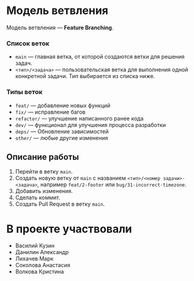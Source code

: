 # Модель ветвления

Модель ветвления — **Feature Branching**.

### Список веток

- `main` — главная ветка, от которой создаются ветки для решения задач.
- `<тип>/<задача>` — пользовательская ветка для выполнения одной конкретной задачи. Тип выбирается из списка ниже.

### Типы веток

- `feat/` — добавление новых функций
- `fix/` — исправление багов
- `refactor/` — улучшение написанного ранее кода
- `dev/` — функционал для улучшения процесса разработки
- `deps/` — Обновление зависимостей
- `other/` — любые другие изменения

## Описание работы

1. Перейти в ветку `main`.
2. Создать новую ветку от `main` с названием `<тип>/<номер задачи>-<задача>`, например `feat/2-footer` или `bug/31-incorrect-timezone`.
3. Добавить изменения.
4. Сделать коммит.
5. Создать Pull Request в ветку `main`.

# В проекте участвовали
- Василий Кузин
- Данилин Александр
- Лихачев Марк
- Соколова Анастасия
- Волкова Кристина
